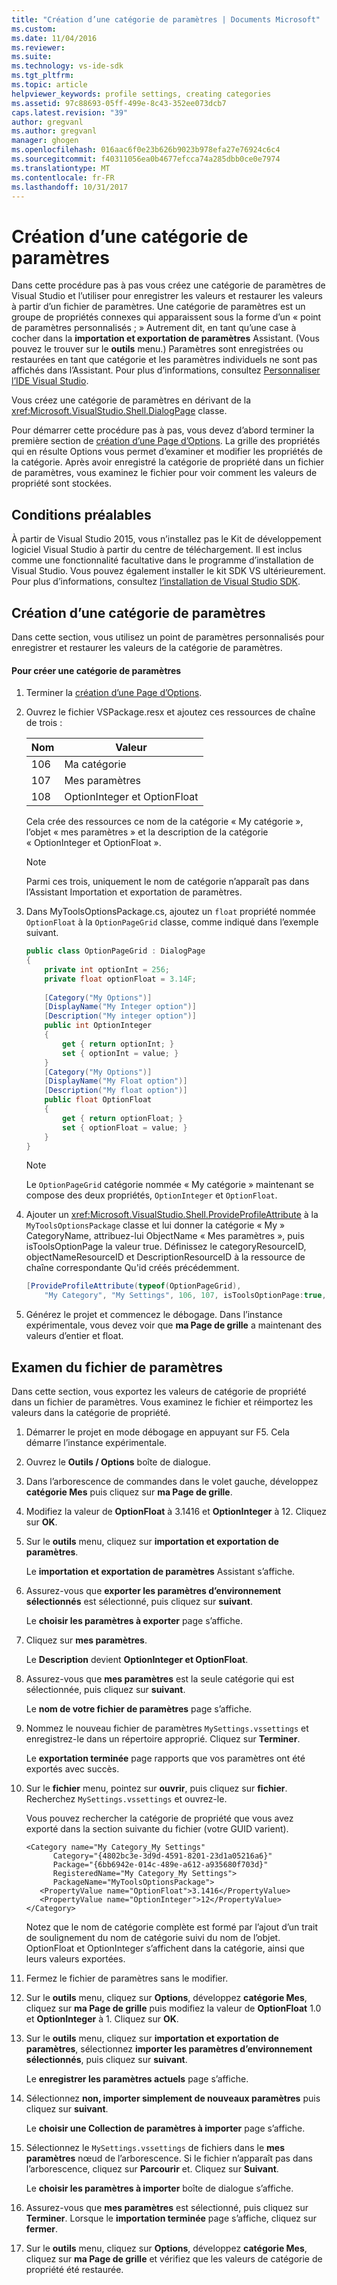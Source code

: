 ```yaml
---
title: "Création d’une catégorie de paramètres | Documents Microsoft"
ms.custom: 
ms.date: 11/04/2016
ms.reviewer: 
ms.suite: 
ms.technology: vs-ide-sdk
ms.tgt_pltfrm: 
ms.topic: article
helpviewer_keywords: profile settings, creating categories
ms.assetid: 97c88693-05ff-499e-8c43-352ee073dcb7
caps.latest.revision: "39"
author: gregvanl
ms.author: gregvanl
manager: ghogen
ms.openlocfilehash: 016aac6f0e23b626b9023b978efa27e76924c6c4
ms.sourcegitcommit: f40311056ea0b4677efcca74a285dbb0ce0e7974
ms.translationtype: MT
ms.contentlocale: fr-FR
ms.lasthandoff: 10/31/2017
---
```

# <a name="creating-a-settings-category"></a>Création d’une catégorie de paramètres
Dans cette procédure pas à pas vous créez une catégorie de paramètres de Visual Studio et l’utiliser pour enregistrer les valeurs et restaurer les valeurs à partir d’un fichier de paramètres. Une catégorie de paramètres est un groupe de propriétés connexes qui apparaissent sous la forme d’un « point de paramètres personnalisés ; » Autrement dit, en tant qu’une case à cocher dans la **importation et exportation de paramètres** Assistant. (Vous pouvez le trouver sur le **outils** menu.) Paramètres sont enregistrées ou restaurées en tant que catégorie et les paramètres individuels ne sont pas affichés dans l’Assistant. Pour plus d’informations, consultez [Personnaliser l’IDE Visual Studio](../ide/personalizing-the-visual-studio-ide.md).  
  
 Vous créez une catégorie de paramètres en dérivant de la <xref:Microsoft.VisualStudio.Shell.DialogPage> classe.  
  
 Pour démarrer cette procédure pas à pas, vous devez d’abord terminer la première section de [création d’une Page d’Options](../extensibility/creating-an-options-page.md). La grille des propriétés qui en résulte Options vous permet d’examiner et modifier les propriétés de la catégorie. Après avoir enregistré la catégorie de propriété dans un fichier de paramètres, vous examinez le fichier pour voir comment les valeurs de propriété sont stockées.  
  
## <a name="prerequisites"></a>Conditions préalables  
 À partir de Visual Studio 2015, vous n’installez pas le Kit de développement logiciel Visual Studio à partir du centre de téléchargement. Il est inclus comme une fonctionnalité facultative dans le programme d’installation de Visual Studio. Vous pouvez également installer le kit SDK VS ultérieurement. Pour plus d’informations, consultez [l’installation de Visual Studio SDK](../extensibility/installing-the-visual-studio-sdk.md).  
  
## <a name="creating-a-settings-category"></a>Création d’une catégorie de paramètres  
 Dans cette section, vous utilisez un point de paramètres personnalisés pour enregistrer et restaurer les valeurs de la catégorie de paramètres.  
  
#### <a name="to-create-a-settings-category"></a>Pour créer une catégorie de paramètres  
  
1.  Terminer la [création d’une Page d’Options](../extensibility/creating-an-options-page.md).  
  
2.  Ouvrez le fichier VSPackage.resx et ajoutez ces ressources de chaîne de trois :  
  
    |Nom|Valeur|  
    |----------|-----------|  
    |106|Ma catégorie|  
    |107|Mes paramètres|  
    |108|OptionInteger et OptionFloat|  
  
     Cela crée des ressources ce nom de la catégorie « My catégorie », l’objet « mes paramètres » et la description de la catégorie « OptionInteger et OptionFloat ».  
  
    > [!NOTE]
    >  Parmi ces trois, uniquement le nom de catégorie n’apparaît pas dans l’Assistant Importation et exportation de paramètres.  
  
3.  Dans MyToolsOptionsPackage.cs, ajoutez un `float` propriété nommée `OptionFloat` à la `OptionPageGrid` classe, comme indiqué dans l’exemple suivant.  
  
    ```csharp  
    public class OptionPageGrid : DialogPage  
    {  
        private int optionInt = 256;  
        private float optionFloat = 3.14F;  
  
        [Category("My Options")]  
        [DisplayName("My Integer option")]  
        [Description("My integer option")]  
        public int OptionInteger  
        {  
            get { return optionInt; }  
            set { optionInt = value; }  
        }  
        [Category("My Options")]  
        [DisplayName("My Float option")]  
        [Description("My float option")]  
        public float OptionFloat  
        {  
            get { return optionFloat; }  
            set { optionFloat = value; }  
        }  
    }  
    ```  
  
    > [!NOTE]
    >  Le `OptionPageGrid` catégorie nommée « My catégorie » maintenant se compose des deux propriétés, `OptionInteger` et `OptionFloat`.  
  
4.  Ajouter un <xref:Microsoft.VisualStudio.Shell.ProvideProfileAttribute> à la `MyToolsOptionsPackage` classe et lui donner la catégorie « My » CategoryName, attribuez-lui ObjectName « Mes paramètres », puis isToolsOptionPage la valeur true. Définissez le categoryResourceID, objectNameResourceID et DescriptionResourceID à la ressource de chaîne correspondante Qu'id créés précédemment.  
  
    ```csharp  
    [ProvideProfileAttribute(typeof(OptionPageGrid),   
        "My Category", "My Settings", 106, 107, isToolsOptionPage:true, DescriptionResourceID = 108)]  
    ```  
  
5.  Générez le projet et commencez le débogage. Dans l’instance expérimentale, vous devez voir que **ma Page de grille** a maintenant des valeurs d’entier et float.  
  
## <a name="examining-the-settings-file"></a>Examen du fichier de paramètres  
 Dans cette section, vous exportez les valeurs de catégorie de propriété dans un fichier de paramètres. Vous examinez le fichier et réimportez les valeurs dans la catégorie de propriété.  
  
1.  Démarrer le projet en mode débogage en appuyant sur F5. Cela démarre l’instance expérimentale.  
  
2.  Ouvrez le **Outils / Options** boîte de dialogue.  
  
3.  Dans l’arborescence de commandes dans le volet gauche, développez **catégorie Mes** puis cliquez sur **ma Page de grille**.  
  
4.  Modifiez la valeur de **OptionFloat** à 3.1416 et **OptionInteger** à 12. Cliquez sur **OK**.  
  
5.  Sur le **outils** menu, cliquez sur **importation et exportation de paramètres**.  
  
     Le **importation et exportation de paramètres** Assistant s’affiche.  
  
6.  Assurez-vous que **exporter les paramètres d’environnement sélectionnés** est sélectionné, puis cliquez sur **suivant**.  
  
     Le **choisir les paramètres à exporter** page s’affiche.  
  
7.  Cliquez sur **mes paramètres**.  
  
     Le **Description** devient **OptionInteger et OptionFloat**.  
  
8.  Assurez-vous que **mes paramètres** est la seule catégorie qui est sélectionnée, puis cliquez sur **suivant**.  
  
     Le **nom de votre fichier de paramètres** page s’affiche.  
  
9. Nommez le nouveau fichier de paramètres `MySettings.vssettings` et enregistrez-le dans un répertoire approprié. Cliquez sur **Terminer**.  
  
     Le **exportation terminée** page rapports que vos paramètres ont été exportés avec succès.  
  
10. Sur le **fichier** menu, pointez sur **ouvrir**, puis cliquez sur **fichier**. Recherchez `MySettings.vssettings` et ouvrez-le.  
  
     Vous pouvez rechercher la catégorie de propriété que vous avez exporté dans la section suivante du fichier (votre GUID varient).  
  
    ```  
    <Category name="My Category_My Settings"   
          Category="{4802bc3e-3d9d-4591-8201-23d1a05216a6}"   
          Package="{6bb6942e-014c-489e-a612-a935680f703d}"   
          RegisteredName="My Category_My Settings">  
          PackageName="MyToolsOptionsPackage">  
       <PropertyValue name="OptionFloat">3.1416</PropertyValue>   
       <PropertyValue name="OptionInteger">12</PropertyValue>   
    </Category>  
    ```  
  
     Notez que le nom de catégorie complète est formé par l’ajout d’un trait de soulignement du nom de catégorie suivi du nom de l’objet. OptionFloat et OptionInteger s’affichent dans la catégorie, ainsi que leurs valeurs exportées.  
  
11. Fermez le fichier de paramètres sans le modifier.  
  
12. Sur le **outils** menu, cliquez sur **Options**, développez **catégorie Mes**, cliquez sur **ma Page de grille** puis modifiez la valeur de  **OptionFloat** 1.0 et **OptionInteger** à 1. Cliquez sur **OK**.  
  
13. Sur le **outils** menu, cliquez sur **importation et exportation de paramètres**, sélectionnez **importer les paramètres d’environnement sélectionnés**, puis cliquez sur **suivant**.  
  
     Le **enregistrer les paramètres actuels** page s’affiche.  
  
14. Sélectionnez **non, importer simplement de nouveaux paramètres** puis cliquez sur **suivant**.  
  
     Le **choisir une Collection de paramètres à importer** page s’affiche.  
  
15. Sélectionnez le `MySettings.vssettings` de fichiers dans le **mes paramètres** nœud de l’arborescence. Si le fichier n’apparaît pas dans l’arborescence, cliquez sur **Parcourir** et. Cliquez sur **Suivant**.  
  
     Le **choisir les paramètres à importer** boîte de dialogue s’affiche.  
  
16. Assurez-vous que **mes paramètres** est sélectionné, puis cliquez sur **Terminer**. Lorsque le **importation terminée** page s’affiche, cliquez sur **fermer**.  
  
17. Sur le **outils** menu, cliquez sur **Options**, développez **catégorie Mes**, cliquez sur **ma Page de grille** et vérifiez que les valeurs de catégorie de propriété été restaurée.